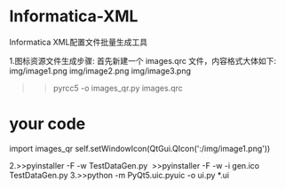 # Informatica-XML
Informatica XML配置文件批量生成工具

1.图标资源文件生成步骤:
首先新建一个 images.qrc 文件，内容格式大体如下:
<RCC>
  <qresource prefix="/" >
    <file>img/image1.png</file>
    <file>img/image2.png</file>
    <file>img/image3.png</file>
  </qresource>
</RCC>
>>pyrcc5 -o images_qr.py images.qrc
# your code
import images_qr
self.setWindowIcon(QtGui.QIcon(':/img/image1.png'))

2.>>pyinstaller -F -w TestDataGen.py
  >>pyinstaller -F -w -i gen.ico TestDataGen.py
3.>>python -m PyQt5.uic.pyuic -o ui.py *.ui
